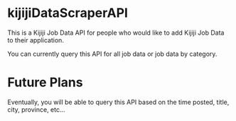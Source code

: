 # kijijiDataScraperAPI
This is a Kijiji Job Data API for people who would like to add Kijiji Job Data to their application.

You can currently query this API for all job data or job data by category.


# Future Plans

Eventually, you will be able to query this API based on the time posted, title, city, province, etc...
